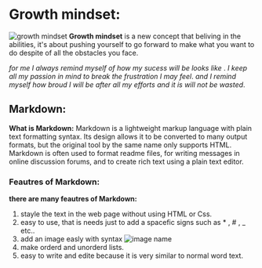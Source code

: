 # Growth mindset:
![growth mindset](https://sites.sandiego.edu/ieeblog/files/2016/05/2013_11_29-Growth-Mindset.png)
**Growth mindset** is a new concept that beliving in the abilities, it's about pushing yourself to go forward to make what you want to do despite of all the obstacles you face.

_for me I always remind myself of how my sucess will be looks like_ . _I keep all my passion in mind to break the frustration I may feel_. _and I remind myself how broud I will be after all my efforts and it is will not be wasted_.

## Markdown:
__What is Markdown:__
Markdown is a lightweight markup language with plain text formatting syntax. Its design allows it to be converted to many output formats, but the original tool by the same name only supports HTML. Markdown is often used to format readme files, for writing messages in online discussion forums, and to create rich text using a plain text editor.

### Feautres of Markdown:

**there are many feautres of Markdown:**
1. stayle the text in the web page without using HTML or Css.
2. easy to use, that is needs just to add a spacefic signs such as * , # , _ etc..
3. add an image easly with syntax ![image name](URL)
4. make orderd and unorderd lists. 
5. easy to write and edite because it is very similar to normal word text.
